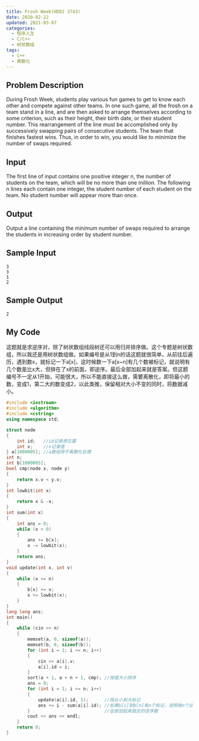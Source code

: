 ```yaml
---
title: Frosh Week(HDOJ 3743)
date: 2020-02-22
updated: 2021-03-07
categories:
  - 程序人生
  - C/C++
  - 树状数组
tags:
  - C++
  - 离散化
---
```


## Problem Description 

During Frosh Week, students play various fun games to get to know each other and compete against other teams. In one such game, all the frosh on a team stand in a line, and are then asked to arrange themselves according to some criterion, such as their height, their birth date, or their student number. This rearrangement of the line must be accomplished only by successively swapping pairs of consecutive students. The team that finishes fastest wins. Thus, in order to win, you would like to minimize the number of swaps required. 

## Input 

The first line of input contains one positive integer n, the number of students on the team, which will be no more than one million. The following n lines each contain one integer, the student number of each student on the team. No student number will appear more than once.

## Output 

Output a line containing the minimum number of swaps required to arrange the students in increasing order by student number. 

## Sample Input 

```
3
3
1
2
```

## Sample Output 

```
2
```

## My Code

<p>这题就是求逆序对，除了树状数组线段树还可以用归并排序做。这个专题是树状数组，所以我还是用树状数组做。如果编号是从1到n的话这题就很简单，从前往后遍历，遇到数x，就标记一下a[x]，这时候数一下a[x~n]有几个数被标记，就说明有几个数是比x大，但排在了x的前面，即逆序。最后全部加起来就是答案。但这题编号不一定从1开始，可能很大，所以不能直接这么做，需要离散化，即将最小的数，变成1，第二大的数变成2，以此类推，保留相对大小不变的同时，将数据减小。</p>

```cpp
#include <iostream>
#include <algorithm>
#include <cstring>
using namespace std;

struct node
{
    int id;   //id记录原位置
    int v;    //v记录值
} a[1000005]; //a数组用于离散化处理
int n;
int b[1000005];
bool cmp(node x, node y)
{
    return x.v < y.v;
}
int lowbit(int x)
{
    return x & -x;
}
int sum(int x)
{
    int ans = 0;
    while (x > 0)
    {
        ans += b[x];
        x -= lowbit(x);
    }
    return ans;
}
void update(int x, int v)
{
    while (x <= n)
    {
        b[x] += v;
        x += lowbit(x);
    }
}
long long ans;
int main()
{
    while (cin >> n)
    {
        memset(a, 0, sizeof(a));
        memset(b, 0, sizeof(b));
        for (int i = 1; i <= n; i++)
        {
            cin >> a[i].v;
            a[i].id = i;
        }
        sort(a + 1, a + n + 1, cmp); //按值大小排序
        ans = 0;
        for (int i = 1; i <= n; i++)
        {
            update(a[i].id, 1);      //按从小到大标记
            ans += i - sum(a[i].id); //如果b[i]到b[n]有n个标记，说明有n个比a[i].v小的数排在它后面
        }                            //全部加起来就总的逆序数
        cout << ans << endl;
    }
    return 0;
}
```
